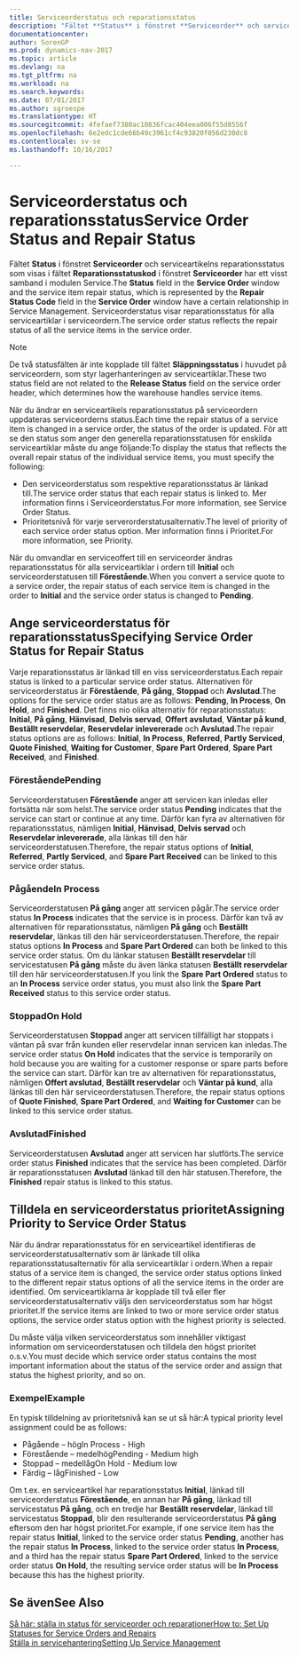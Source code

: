 ```yaml
---
title: Serviceorderstatus och reparationsstatus
description: "Fältet **Status** i fönstret **Serviceorder** och serviceartikelns reparationsstatus som visas i fältet **Reparationsstatuskod** i fönstret **Serviceorder** har ett visst samband i modulen Servicehantering. Serviceorderstatus visar reparationsstatus för alla serviceartiklar i serviceordern."
documentationcenter: 
author: SorenGP
ms.prod: dynamics-nav-2017
ms.topic: article
ms.devlang: na
ms.tgt_pltfrm: na
ms.workload: na
ms.search.keywords: 
ms.date: 07/01/2017
ms.author: sgroespe
ms.translationtype: HT
ms.sourcegitcommit: 4fefaef7380ac10836fcac404eea006f55d8556f
ms.openlocfilehash: 6e2edc1cde66b49c3961cf4c93820f056d230dc8
ms.contentlocale: sv-se
ms.lasthandoff: 10/16/2017

---
```

# <a name="service-order-status-and-repair-status"></a><span data-ttu-id="6db8a-104">Serviceorderstatus och reparationsstatus</span><span class="sxs-lookup"><span data-stu-id="6db8a-104">Service Order Status and Repair Status</span></span>
<span data-ttu-id="6db8a-105">Fältet **Status** i fönstret **Serviceorder** och serviceartikelns reparationsstatus som visas i fältet **Reparationsstatuskod** i fönstret **Serviceorder** har ett visst samband i modulen Service.</span><span class="sxs-lookup"><span data-stu-id="6db8a-105">The **Status** field in the **Service Order** window and the service item repair status, which is represented by the **Repair Status Code** field in the **Service Order** window have a certain relationship in Service Management.</span></span> <span data-ttu-id="6db8a-106">Serviceorderstatus visar reparationsstatus för alla serviceartiklar i serviceordern.</span><span class="sxs-lookup"><span data-stu-id="6db8a-106">The service order status reflects the repair status of all the service items in the service order.</span></span>  
  
> [!NOTE]  
>  <span data-ttu-id="6db8a-107">De två statusfälten är inte kopplade till fältet **Släppningsstatus** i huvudet på serviceordern, som styr lagerhanteringen av serviceartiklar.</span><span class="sxs-lookup"><span data-stu-id="6db8a-107">These two status field are not related to the **Release Status** field on the service order header, which determines how the warehouse handles service items.</span></span>  
  
 <span data-ttu-id="6db8a-108">När du ändrar en serviceartikels reparationsstatus på serviceordern uppdateras serviceorderns status.</span><span class="sxs-lookup"><span data-stu-id="6db8a-108">Each time the repair status of a service item is changed in a service order, the status of the order is updated.</span></span> <span data-ttu-id="6db8a-109">För att se den status som anger den generella reparationsstatusen för enskilda serviceartiklar måste du ange följande:</span><span class="sxs-lookup"><span data-stu-id="6db8a-109">To display the status that reflects the overall repair status of the individual service items, you must specify the following:</span></span>  
  
* <span data-ttu-id="6db8a-110">Den serviceorderstatus som respektive reparationsstatus är länkad till.</span><span class="sxs-lookup"><span data-stu-id="6db8a-110">The service order status that each repair status is linked to.</span></span> <span data-ttu-id="6db8a-111">Mer information finns i Serviceorderstatus.</span><span class="sxs-lookup"><span data-stu-id="6db8a-111">For more information, see Service Order Status.</span></span>  
* <span data-ttu-id="6db8a-112">Prioritetsnivå för varje serverorderstatusalternativ.</span><span class="sxs-lookup"><span data-stu-id="6db8a-112">The level of priority of each service order status option.</span></span> <span data-ttu-id="6db8a-113">Mer information finns i Prioritet.</span><span class="sxs-lookup"><span data-stu-id="6db8a-113">For more information, see Priority.</span></span>  
  
 <span data-ttu-id="6db8a-114">När du omvandlar en serviceoffert till en serviceorder ändras reparationsstatus för alla serviceartiklar i ordern till **Initial** och serviceorderstatusen till **Förestående**.</span><span class="sxs-lookup"><span data-stu-id="6db8a-114">When you convert a service quote to a service order, the repair status of each service item is changed in the order to **Initial** and the service order status is changed to **Pending**.</span></span>  
  
## <a name="specifying-service-order-status-for-repair-status"></a><span data-ttu-id="6db8a-115">Ange serviceorderstatus för reparationsstatus</span><span class="sxs-lookup"><span data-stu-id="6db8a-115">Specifying Service Order Status for Repair Status</span></span>  
<span data-ttu-id="6db8a-116">Varje reparationsstatus är länkad till en viss serviceorderstatus.</span><span class="sxs-lookup"><span data-stu-id="6db8a-116">Each repair status is linked to a particular service order status.</span></span> <span data-ttu-id="6db8a-117">Alternativen för serviceorderstatus är **Förestående**, **På gång**, **Stoppad** och **Avslutad**.</span><span class="sxs-lookup"><span data-stu-id="6db8a-117">The options for the service order status are as follows: **Pending**, **In Process**, **On Hold**, and **Finished**.</span></span> <span data-ttu-id="6db8a-118">Det finns nio olika alternativ för reparationsstatus: **Initial**, **På gång**, **Hänvisad**, **Delvis servad**, **Offert avslutad**, **Väntar på kund**, **Beställt reservdelar**, **Reservdelar inlevererade** och **Avslutad**.</span><span class="sxs-lookup"><span data-stu-id="6db8a-118">The repair status options are as follows: **Initial**, **In Process**, **Referred**, **Partly Serviced**, **Quote Finished**, **Waiting for Customer**, **Spare Part Ordered**, **Spare Part Received**, and **Finished**.</span></span>  
  
### <a name="pending"></a><span data-ttu-id="6db8a-119">Förestående</span><span class="sxs-lookup"><span data-stu-id="6db8a-119">Pending</span></span>  
<span data-ttu-id="6db8a-120">Serviceorderstatusen **Förestående** anger att servicen kan inledas eller fortsätta när som helst.</span><span class="sxs-lookup"><span data-stu-id="6db8a-120">The service order status **Pending** indicates that the service can start or continue at any time.</span></span> <span data-ttu-id="6db8a-121">Därför kan fyra av alternativen för reparationsstatus, nämligen **Initial**, **Hänvisad**, **Delvis servad** och **Reservdelar inlevererade**, alla länkas till den här serviceorderstatusen.</span><span class="sxs-lookup"><span data-stu-id="6db8a-121">Therefore, the repair status options of **Initial**, **Referred**, **Partly Serviced**, and **Spare Part Received** can be linked to this service order status.</span></span>  
  
### <a name="in-process"></a><span data-ttu-id="6db8a-122">Pågående</span><span class="sxs-lookup"><span data-stu-id="6db8a-122">In Process</span></span>  
<span data-ttu-id="6db8a-123">Serviceorderstatusen **På gång** anger att servicen pågår.</span><span class="sxs-lookup"><span data-stu-id="6db8a-123">The service order status **In Process** indicates that the service is in process.</span></span> <span data-ttu-id="6db8a-124">Därför kan två av alternativen för reparationsstatus, nämligen **På gång** och **Beställt reservdelar**, länkas till den här serviceorderstatusen.</span><span class="sxs-lookup"><span data-stu-id="6db8a-124">Therefore, the repair status options **In Process** and **Spare Part Ordered** can both be linked to this service order status.</span></span> <span data-ttu-id="6db8a-125">Om du länkar statusen **Beställt reservdelar** till servicestatusen **På gång** måste du även länka statusen **Beställt reservdelar** till den här serviceorderstatusen.</span><span class="sxs-lookup"><span data-stu-id="6db8a-125">If you link the **Spare Part Ordered** status to an **In Process** service order status, you must also link the **Spare Part Received** status to this service order status.</span></span>  
  
### <a name="on-hold"></a><span data-ttu-id="6db8a-126">Stoppad</span><span class="sxs-lookup"><span data-stu-id="6db8a-126">On Hold</span></span>  
<span data-ttu-id="6db8a-127">Serviceorderstatusen **Stoppad** anger att servicen tillfälligt har stoppats i väntan på svar från kunden eller reservdelar innan servicen kan inledas.</span><span class="sxs-lookup"><span data-stu-id="6db8a-127">The service order status **On Hold** indicates that the service is temporarily on hold because you are waiting for a customer response or spare parts before the service can start.</span></span> <span data-ttu-id="6db8a-128">Därför kan tre av alternativen för reparationsstatus, nämligen **Offert avslutad**, **Beställt reservdelar** och **Väntar på kund**, alla länkas till den här serviceorderstatusen.</span><span class="sxs-lookup"><span data-stu-id="6db8a-128">Therefore, the repair status options of **Quote Finished**, **Spare Part Ordered**, and **Waiting for Customer** can be linked to this service order status.</span></span>  
  
### <a name="finished"></a><span data-ttu-id="6db8a-129">Avslutad</span><span class="sxs-lookup"><span data-stu-id="6db8a-129">Finished</span></span>  
<span data-ttu-id="6db8a-130">Serviceorderstatusen **Avslutad** anger att servicen har slutförts.</span><span class="sxs-lookup"><span data-stu-id="6db8a-130">The service order status **Finished** indicates that the service has been completed.</span></span> <span data-ttu-id="6db8a-131">Därför är reparationsstatusen **Avslutad** länkad till den här statusen.</span><span class="sxs-lookup"><span data-stu-id="6db8a-131">Therefore, the **Finished** repair status is linked to this status.</span></span>  
  
## <a name="assigning-priority-to-service-order-status"></a><span data-ttu-id="6db8a-132">Tilldela en serviceorderstatus prioritet</span><span class="sxs-lookup"><span data-stu-id="6db8a-132">Assigning Priority to Service Order Status</span></span>  
<span data-ttu-id="6db8a-133">När du ändrar reparationsstatus för en serviceartikel identifieras de serviceorderstatusalternativ som är länkade till olika reparationsstatusalternativ för alla serviceartiklar i ordern.</span><span class="sxs-lookup"><span data-stu-id="6db8a-133">When a repair status of a service item is changed, the service order status options linked to the different repair status options of all the service items in the order are identified.</span></span> <span data-ttu-id="6db8a-134">Om serviceartiklarna är kopplade till två eller fler serviceorderstatusalternativ väljs den serviceorderstatus som har högst prioritet.</span><span class="sxs-lookup"><span data-stu-id="6db8a-134">If the service items are linked to two or more service order status options, the service order status option with the highest priority is selected.</span></span>  
  
<span data-ttu-id="6db8a-135">Du måste välja vilken serviceorderstatus som innehåller viktigast information om serviceorderstatusen och tilldela den högst prioritet o.s.v.</span><span class="sxs-lookup"><span data-stu-id="6db8a-135">You must decide which service order status contains the most important information about the status of the service order and assign that status the highest priority, and so on.</span></span>  
  
### <a name="example"></a><span data-ttu-id="6db8a-136">Exempel</span><span class="sxs-lookup"><span data-stu-id="6db8a-136">Example</span></span>  
<span data-ttu-id="6db8a-137">En typisk tilldelning av prioritetsnivå kan se ut så här:</span><span class="sxs-lookup"><span data-stu-id="6db8a-137">A typical priority level assignment could be as follows:</span></span>  
  
* <span data-ttu-id="6db8a-138">Pågående – hög</span><span class="sxs-lookup"><span data-stu-id="6db8a-138">In Process - High</span></span>  
* <span data-ttu-id="6db8a-139">Förestående – medelhög</span><span class="sxs-lookup"><span data-stu-id="6db8a-139">Pending - Medium high</span></span>  
* <span data-ttu-id="6db8a-140">Stoppad – medellåg</span><span class="sxs-lookup"><span data-stu-id="6db8a-140">On Hold - Medium low</span></span>  
* <span data-ttu-id="6db8a-141">Färdig – låg</span><span class="sxs-lookup"><span data-stu-id="6db8a-141">Finished - Low</span></span>  
  
<span data-ttu-id="6db8a-142">Om t.ex. en serviceartikel har reparationsstatus **Initial**, länkad till serviceorderstatus **Förestående**, en annan har **På gång**, länkad till servicestatus **På gång**, och en tredje har **Beställt reservdelar**, länkad till servicestatus **Stoppad**, blir den resulterande serviceorderstatus **På gång** eftersom den har högst prioritet.</span><span class="sxs-lookup"><span data-stu-id="6db8a-142">For example, if one service item has the repair status **Initial**, linked to the service order status **Pending**, another has the repair status **In Process**, linked to the service order status **In Process**, and a third has the repair status **Spare Part Ordered**, linked to the service order status **On Hold**, the resulting service order status will be **In Process** because this has the highest priority.</span></span>  
  
## <a name="see-also"></a><span data-ttu-id="6db8a-143">Se även</span><span class="sxs-lookup"><span data-stu-id="6db8a-143">See Also</span></span>  
[<span data-ttu-id="6db8a-144">Så här: ställa in status för serviceorder och reparationer</span><span class="sxs-lookup"><span data-stu-id="6db8a-144">How to: Set Up Statuses for Service Orders and Repairs</span></span>](service-order-repair-status.md)  
[<span data-ttu-id="6db8a-145">Ställa in servicehantering</span><span class="sxs-lookup"><span data-stu-id="6db8a-145">Setting Up Service Management</span></span>](service-setup-service.md)  

